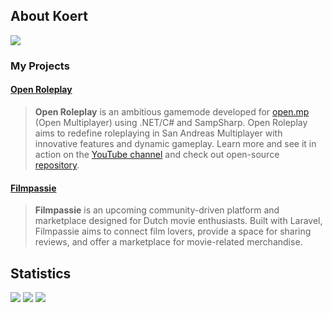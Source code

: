 ## About Koert

![](https://komarev.com/ghpvc/?username=KoertLichtendonk)

### My Projects
#### [Open Roleplay](https://open-roleplay.com/)
> **Open Roleplay** is an ambitious gamemode developed for [open.mp](https://github.com/openmultiplayer) (Open Multiplayer) using .NET/C# and SampSharp. Open Roleplay aims to redefine roleplaying in San Andreas Multiplayer with innovative features and dynamic gameplay. Learn more and see it in action on the [YouTube channel](https://www.youtube.com/@openrp-server) and check out open-source [repository](https://github.com/OpenRoleplay/OpenRP.Framework).

#### [Filmpassie](https://filmpassie.nl/)
> **Filmpassie** is an upcoming community-driven platform and marketplace designed for Dutch movie enthusiasts. Built with Laravel, Filmpassie aims to connect film lovers, provide a space for sharing reviews, and offer a marketplace for movie-related merchandise.

## Statistics
![](http://github-profile-summary-cards.vercel.app/api/cards/profile-details?username=KoertLichtendonk&theme=transparent)
![](http://github-profile-summary-cards.vercel.app/api/cards/repos-per-language?username=KoertLichtendonk&theme=transparent)
![](http://github-profile-summary-cards.vercel.app/api/cards/most-commit-language?username=KoertLichtendonk&theme=transparent)
